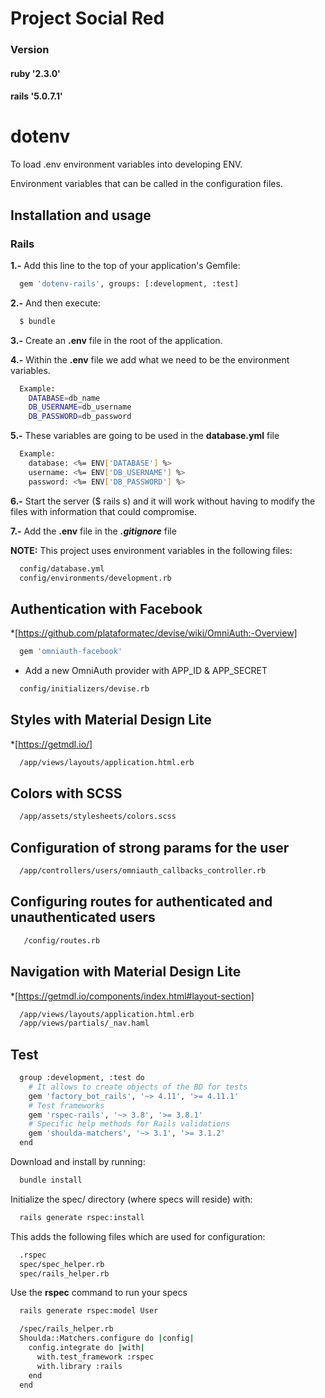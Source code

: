 # Project Social Red

### Version
#### ruby   '2.3.0'
#### rails  '5.0.7.1'


# dotenv
  To load .env environment variables into developing ENV.
  
  Environment variables that can be called in the configuration files.

## Installation and usage

### [](https://github.com/bkeepers/dotenv#rails)Rails

  **1.-** Add this line to the top of your application's Gemfile:
  ```sh
    gem 'dotenv-rails', groups: [:development, :test]
  ```
  **2.-** And then execute:
  ```sh
    $ bundle
  ```
  **3.-** Create an **.env** file in the root of the application.

  **4.-** Within the **.env** file we add what we need to be the environment variables.
  ```sh
    Example:
      DATABASE=db_name
      DB_USERNAME=db_username
      DB_PASSWORD=db_password
  ```
  **5.-** These variables are going to be used in the **database.yml** file
  ```sh
    Example:
      database: <%= ENV['DATABASE'] %>
      username: <%= ENV['DB_USERNAME'] %>
      password: <%= ENV['DB_PASSWORD'] %>
  ```

  **6.-** Start the server ($ rails s) and it will work without having to modify the files with information that could compromise.

  **7.-** Add the **.env** file in the ***.gitignore*** file


  **NOTE:**
    This project uses environment variables in the following files:
  ```sh
    config/database.yml
    config/environments/development.rb
  ```

## Authentication with Facebook
  
  *[https://github.com/plataformatec/devise/wiki/OmniAuth:-Overview]
  
  ```sh
    gem 'omniauth-facebook'
  ```

  * Add a new OmniAuth provider with APP_ID & APP_SECRET
  ```sh
    config/initializers/devise.rb
  ```

## Styles with Material Design Lite
  
  *[https://getmdl.io/]

  ```sh
    /app/views/layouts/application.html.erb
  ```

## Colors with SCSS

  ```sh
    /app/assets/stylesheets/colors.scss
  ```

## Configuration of strong params for the user
  ```sh
    /app/controllers/users/omniauth_callbacks_controller.rb
  ```

## Configuring routes for authenticated and unauthenticated users
 ```sh
    /config/routes.rb
  ```

## Navigation with Material Design Lite

  *[https://getmdl.io/components/index.html#layout-section]

  ```sh
    /app/views/layouts/application.html.erb
    /app/views/partials/_nav.haml
  ```
## Test

  ```sh
    group :development, :test do
      # It allows to create objects of the BD for tests
      gem 'factory_bot_rails', '~> 4.11', '>= 4.11.1'
      # Test frameworks
      gem 'rspec-rails', '~> 3.8', '>= 3.8.1'
      # Specific help methods for Rails validations
      gem 'shoulda-matchers', '~> 3.1', '>= 3.1.2'
    end
  ```
  Download and install by running:
  ```sh
    bundle install
  ```
  Initialize the spec/ directory (where specs will reside) with:
  ```sh
    rails generate rspec:install
  ```
  This adds the following files which are used for configuration:
  ```sh
    .rspec
    spec/spec_helper.rb
    spec/rails_helper.rb
  ```
  Use the **rspec** command to run your specs
  ```sh
    rails generate rspec:model User
  ```
  ```sh
    /spec/rails_helper.rb
    Shoulda::Matchers.configure do |config|
      config.integrate do |with|
        with.test_framework :rspec
        with.library :rails
      end
    end
  ```
